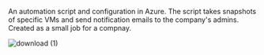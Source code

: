 An automation script and configuration in Azure.
The script takes snapshots of specific VMs and send notification emails to the company's admins.
Created as a small job for a compnay.

![download (1)](https://github.com/almoggal4/AzureVMSnapshotAutomation/assets/58898643/5a51217b-b3cc-4a74-8d37-45996311adc2)
